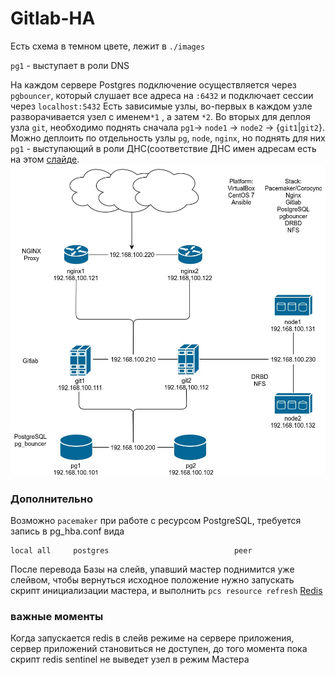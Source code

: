 # Gitlab-HA

Есть схема в темном цвете, лежит в `./images`

`pg1` - выступает в роли DNS

На каждом сервере Postgres подключение осуществляется через `pgbouncer`, который слушает все адреса на `:6432` и подключает сессии через `localhost:5432`
Есть зависимые узлы, во-первых в каждом узле разворачивается узел с именем`*1` , а затем `*2`. Во вторых для деплоя узла `git`, необходимо поднять сначала `pg1`-> `node1` -> `node2` -> {`git1`|`git2`}. Можно деплоить по отдельность узлы `pg`, `node`, `nginx`, но поднять для них `pg1` - выступающий в роли ДНС(соответствие ДНС имен адресам есть на этом [слайде](https://github.com/dbudakov/Gitlab-HA/blob/master/images/project_dark_dns.jpg).
![](https://github.com/dbudakov/Gitlab-HA/blob/master/images/project_white.jpg)

### Дополнительно
Возможно `pacemaker` при работе с ресурсом PostgreSQL, требуется запись в pg_hba.conf вида

```
local all     postgres                            peer
```

После перевода Базы на слейв, упавший мастер поднимится уже слейвом, чтобы вернуться исходное положение нужно
запускать скрипт инициализации мастера, и выполнить `pcs resource refresh`
[Redis](https://club.directum.ru/post/222438)

### важные моменты

Когда запускается redis в слейв режиме на сервере приложения, сервер приложений становиться не доступен, до того момента пока скрипт redis sentinel не выведет узел в режим Мастера
